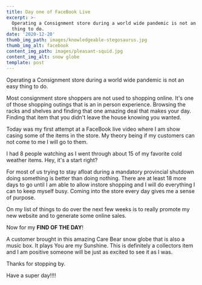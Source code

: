 ```yaml
---
title: Day one of FaceBook Live
excerpt: >-
  Operating a Consignment store during a world wide pandemic is not an easy
  thing to do. 
date: '2020-12-20'
thumb_img_path: images/knowledgeable-stegosaurus.jpg
thumb_img_alt: facebook
content_img_path: images/pleasant-squid.jpg
content_img_alt: snow globe
template: post
---
```

Operating a Consignment store during a world wide pandemic is not an easy thing to do. 

Most consignment store shoppers are not used to shopping online.  It's one of  those shopping outings that is an in person experience.  Browsing the racks and shelves and finding that one amazing deal that makes your day.  Finding that item that you didn't leave the house knowing you wanted.  

Today was my first attempt at a FaceBook live video where I am show casing some of the items in the store.  My theory being if my customers can not come to me I will go to them.  

I had 8 people watching as I went through about 15 of my favorite cold weather items.  Hey, it's a start right?  

For most of us trying to stay afloat during a mandatory provincial shutdown doing something is better than doing nothing.  There are at least 18 more days to go until I am able to allow instore shopping and I will do everything I can to keep myself busy.  Coming into the store every day gives me a sense of purpose. 

On my list of things to do over the next few weeks is to really promote my new website and to generate some online sales. 

Now for my **FIND OF THE DAY**! 

A customer brought in this amazing Care Bear snow globe that is also a music box.  It plays You are my Sunshine.  This is definitely a collectors item and I am positive someone will be just as excited to see it as I was.

Thanks for stopping by.  

Have a super day!!!! 

